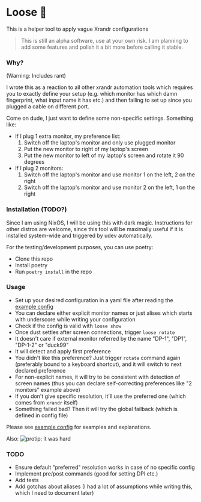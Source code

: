 # Loose 🫠

This is a helper tool to apply vague Xrandr configurations

> This is still an alpha software, use at your own risk. I am planning to add some features and polish it a bit more before calling it stable.

### Why?
(Warning: Includes rant)

I wrote this as a reaction to all other xrandr automation tools which requires you to exactly define your setup (e.g. which monitor has which damn fingerprint, what input name it has etc.) and then failing to set up since you plugged a cable on different port.

Come on dude, I just want to define some non-specific settings. Something like:

- If I plug 1 extra monitor, my preference list:
    1. Switch off the laptop's monitor and only use plugged monitor
    2. Put the new monitor to right of my laptop's screen
    3. Put the new monitor to left of my laptop's screen and rotate it 90 degrees
- If I plug 2 monitors:
    1. Switch off the laptop's monitor and use monitor 1 on the left, 2 on the right
    2. Switch off the laptop's monitor and use monitor 2 on the left, 1 on the right

### Installation (TODO?)

Since I am using NixOS, I will be using this with dark magic. Instructions for other distros are welcome, since this tool will be maximally useful if it is installed system-wide and triggered by udev automatically.

For the testing/development purposes, you can use poetry:
- Clone this repo
- Install poetry
- Run `poetry install` in the repo

### Usage

- Set up your desired configuration in a yaml file after reading the [example config](loose/example_config.yaml)
- You can declare either explicit monitor names or just alises which starts with underscore while writing your configuration
- Check if the config is valid with `loose show`
- Once dust settles after screen connections, trigger `loose rotate`
- It doesn't care if external monitor referred by the name "DP-1", "DP1", "DP-1-2" or "duck99"
- It will detect and apply first preference
- You didn't like this preference? Just trigger `rotate` command again (preferably bound to a keyboard shortcut), and it will switch to next declared preference
- For non-explicit names, it will try to be consistent with detection of screen names (thus you can declare self-correcting preferences like "2 monitors" example above)
- If you don't give specific resolution, it'll use the preferred one (which comes from `xrandr` itself)
- Something failed bad? Then it will try the global failback (which is defined in config file)

Please see [example config](loose/example_config.yaml) for examples and explanations.

Also:
![protip: it was hard](https://paste.gurkan.in/good-sculpin.jpg)

### TODO

- Ensure default "preferred" resolution works in case of no specific config
- Implement pre/post commands (good for setting DPI etc.)
- Add tests
- Add gotchas about aliases (I had a lot of assumptions while writing this, which I need to document later)
